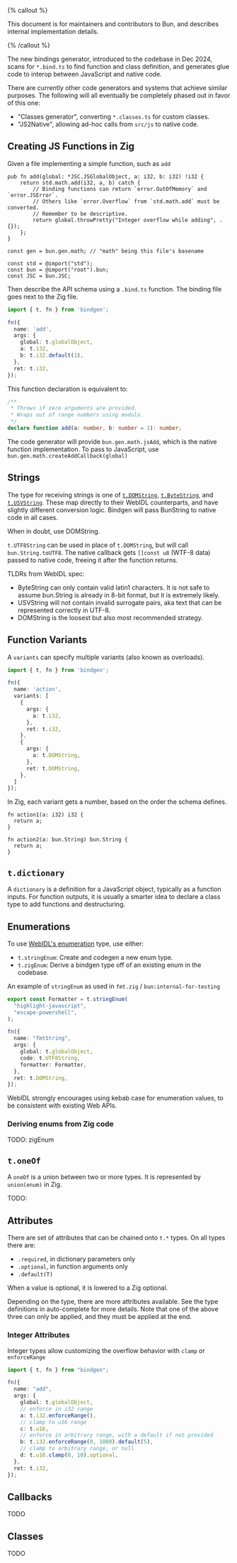 {% callout %}

This document is for maintainers and contributors to Bun, and describes internal implementation details.

{% /callout %}

The new bindings generator, introduced to the codebase in Dec 2024, scans for
`*.bind.ts` to find function and class definition, and generates glue code to
interop between JavaScript and native code.

There are currently other code generators and systems that achieve similar
purposes. The following will all eventually be completely phased out in favor of
this one:

- "Classes generator", converting `*.classes.ts` for custom classes.
- "JS2Native", allowing ad-hoc calls from `src/js` to native code.

## Creating JS Functions in Zig

Given a file implementing a simple function, such as `add`

```zig#src/bun.js/math.zig
pub fn add(global: *JSC.JSGlobalObject, a: i32, b: i32) !i32 {
    return std.math.add(i32, a, b) catch {
        // Binding functions can return `error.OutOfMemory` and `error.JSError`.
        // Others like `error.Overflow` from `std.math.add` must be converted.
        // Remember to be descriptive.
        return global.throwPretty("Integer overflow while adding", .{});
    };
}

const gen = bun.gen.math; // "math" being this file's basename

const std = @import("std");
const bun = @import("root").bun;
const JSC = bun.JSC;
```

Then describe the API schema using a `.bind.ts` function. The binding file goes next to the Zig file.

```ts#src/bun.js/math.bind.ts
import { t, fn } from 'bindgen';

fn({
  name: 'add',
  args: {
    global: t.globalObject,
    a: t.i32,
    b: t.i32.default(1),
  },
  ret: t.i32,
});
```

This function declaration is equivalent to:

```ts
/**
 * Throws if zero arguments are provided.
 * Wraps out of range numbers using modulo.
 */
declare function add(a: number, b: number = 1): number;
```

The code generator will provide `bun.gen.math.jsAdd`, which is the native function implementation. To pass to JavaScript, use `bun.gen.math.createAddCallback(global)`

## Strings

The type for receiving strings is one of [`t.DOMString`](https://webidl.spec.whatwg.org/#idl-DOMString), [`t.ByteString`](https://webidl.spec.whatwg.org/#idl-ByteString), and [`t.USVString`](https://webidl.spec.whatwg.org/#idl-USVString). These map directly to their WebIDL counterparts, and have slightly different conversion logic. Bindgen will pass BunString to native code in all cases.

When in doubt, use DOMString.

`t.UTF8String` can be used in place of `t.DOMString`, but will call `bun.String.toUTF8`. The native callback gets `[]const u8` (WTF-8 data) passed to native code, freeing it after the function returns.

TLDRs from WebIDL spec:

- ByteString can only contain valid latin1 characters. It is not safe to assume bun.String is already in 8-bit format, but it is extremely likely.
- USVString will not contain invalid surrogate pairs, aka text that can be represented correctly in UTF-8.
- DOMString is the loosest but also most recommended strategy.

## Function Variants

A `variants` can specify multiple variants (also known as overloads).

```ts#src/bun.js/math.bind.ts
import { t, fn } from 'bindgen';

fn({
  name: 'action',
  variants: [
    {
      args: {
        a: t.i32,
      },
      ret: t.i32,
    },
    {
      args: {
        a: t.DOMString,
      },
      ret: t.DOMString,
    },
  ]
});
```

In Zig, each variant gets a number, based on the order the schema defines.

```
fn action1(a: i32) i32 {
  return a;
}

fn action2(a: bun.String) bun.String {
  return a;
}
```

## `t.dictionary`

A `dictionary` is a definition for a JavaScript object, typically as a function inputs. For function outputs, it is usually a smarter idea to declare a class type to add functions and destructuring.

## Enumerations

To use [WebIDL's enumeration](https://webidl.spec.whatwg.org/#idl-enums) type, use either:

- `t.stringEnum`: Create and codegen a new enum type.
- `t.zigEnum`: Derive a bindgen type off of an existing enum in the codebase.

An example of `stringEnum` as used in `fmt.zig` / `bun:internal-for-testing`

```ts
export const Formatter = t.stringEnum(
  "highlight-javascript",
  "escape-powershell",
);

fn({
  name: "fmtString",
  args: {
    global: t.globalObject,
    code: t.UTF8String,
    formatter: Formatter,
  },
  ret: t.DOMString,
});
```

WebIDL strongly encourages using kebab case for enumeration values, to be consistent with existing Web APIs.

### Deriving enums from Zig code

TODO: zigEnum

## `t.oneOf`

A `oneOf` is a union between two or more types. It is represented by `union(enum)` in Zig.

TODO:

## Attributes

There are set of attributes that can be chained onto `t.*` types. On all types there are:

- `.required`, in dictionary parameters only
- `.optional`, in function arguments only
- `.default(T)`

When a value is optional, it is lowered to a Zig optional.

Depending on the type, there are more attributes available. See the type definitions in auto-complete for more details. Note that one of the above three can only be applied, and they must be applied at the end.

### Integer Attributes

Integer types allow customizing the overflow behavior with `clamp` or `enforceRange`

```ts
import { t, fn } from "bindgen";

fn({
  name: "add",
  args: {
    global: t.globalObject,
    // enforce in i32 range
    a: t.i32.enforceRange(),
    // clamp to u16 range
    c: t.u16,
    // enforce in arbitrary range, with a default if not provided
    b: t.i32.enforceRange(0, 1000).default(5),
    // clamp to arbitrary range, or null
    d: t.u16.clamp(0, 10).optional,
  },
  ret: t.i32,
});
```

## Callbacks

TODO

## Classes

TODO
